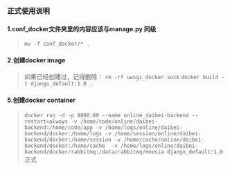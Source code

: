 ### 正式使用说明
#### 1.conf_docker文件夹里的内容应该与manage.py 同级 
> `mv -f conf_docker/* . `
#### 2.创建docker image
> 如果已经创建过，记得删除： `rm -rf uwsgi_docker.sock`
> `docker build -t django_default:1.0 . `

#### 5.创建docker container
> `docker run -d -p 8800:80 --name online_daibei-backend --restart=always -v /home/code/online/daibei-backend:/home/code/app -v /home/logs/online/daibei-backend/docker:/home/logs -v /home/session/online/daibei-backend/docker:/home/session -v /home/cache/online/daibei-backend/docker:/home/cache  -v /home/logs/online/daibei-backend/docker/rabbitmq:/data/rabbitmq/mnesia django_default:1.0  `正式
    





